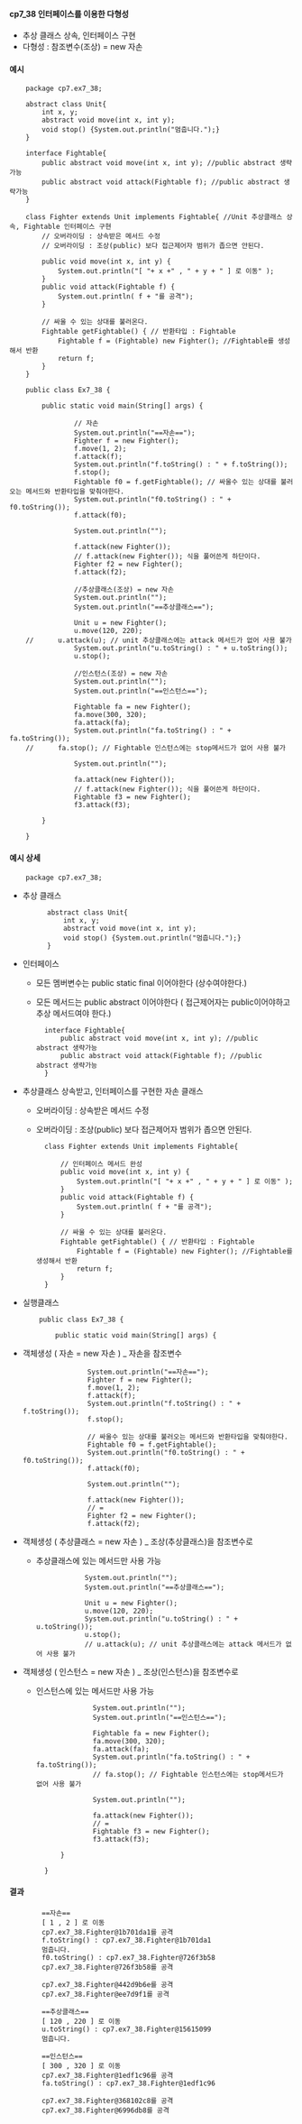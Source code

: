 #### cp7_38 인터페이스를 이용한 다형성

- 추상 클래스 상속, 인터페이스 구현
- 다형성 : 참조변수(조상) = new 자손

#### 예시

        package cp7.ex7_38;

        abstract class Unit{
            int x, y;
            abstract void move(int x, int y);
            void stop() {System.out.println("멈춥니다.");}
        }

        interface Fightable{
            public abstract void move(int x, int y); //public abstract 생략가능
            public abstract void attack(Fightable f); //public abstract 생략가능
        }

        class Fighter extends Unit implements Fightable{ //Unit 추상클래스 상속, Fightable 인터페이스 구현
            // 오버라이딩 : 상속받은 메서드 수정
            // 오버라이딩 : 조상(public) 보다 접근제어자 범위가 좁으면 안된다.

            public void move(int x, int y) {
                System.out.println("[ "+ x +" , " + y + " ] 로 이동" );
            }
            public void attack(Fightable f) {
                System.out.println( f + "를 공격");
            }

            // 싸울 수 있는 상대를 불러온다.
            Fightable getFightable() { // 반환타입 : Fightable
                Fightable f = (Fightable) new Fighter(); //Fightable를 생성해서 반환
                return f;
            }
        }

        public class Ex7_38 {

            public static void main(String[] args) {

                    // 자손
                    System.out.println("==자손==");
                    Fighter f = new Fighter();
                    f.move(1, 2);
                    f.attack(f);
                    System.out.println("f.toString() : " + f.toString());
                    f.stop();
                    Fightable f0 = f.getFightable(); // 싸울수 있는 상대를 불러오는 메서드와 반환타입을 맞춰야한다.
                    System.out.println("f0.toString() : " + f0.toString());
                    f.attack(f0);

                    System.out.println("");

                    f.attack(new Fighter());
                    // f.attack(new Fighter()); 식을 풀어쓴게 하단이다.
                    Fighter f2 = new Fighter();
                    f.attack(f2);

                    //추상클래스(조상) = new 자손
                    System.out.println("");
                    System.out.println("==추상클래스==");

                    Unit u = new Fighter();
                    u.move(120, 220);
        //	    u.attack(u); // unit 추상클래스에는 attack 메서드가 없어 사용 불가
                    System.out.println("u.toString() : " + u.toString());
                    u.stop();

                    //인스턴스(조상) = new 자손
                    System.out.println("");
                    System.out.println("==인스턴스==");

                    Fightable fa = new Fighter();
                    fa.move(300, 320);
                    fa.attack(fa);
                    System.out.println("fa.toString() : " + fa.toString());
        //	    fa.stop(); // Fightable 인스턴스에는 stop메서드가 없어 사용 불가

                    System.out.println("");

                    fa.attack(new Fighter());
                    // f.attack(new Fighter()); 식을 풀어쓴게 하단이다.
                    Fightable f3 = new Fighter();
                    f3.attack(f3);

            }

        }

#### 예시 상세

        package cp7.ex7_38;

- 추상 클래스

            abstract class Unit{
                int x, y;
                abstract void move(int x, int y);
                void stop() {System.out.println("멈춥니다.");}
            }

- 인터페이스

  - 모든 멤버변수는 public static final 이어야한다 (상수여야한다.)
  - 모든 메서드는 public abstract 이어야한다 ( 접근제어자는 public이어야하고 추상 메서드여야 한다.)

          interface Fightable{
              public abstract void move(int x, int y); //public abstract 생략가능
              public abstract void attack(Fightable f); //public abstract 생략가능
          }

- 추상클래스 상속받고, 인터페이스를 구현한 자손 클래스

  - 오버라이딩 : 상속받은 메서드 수정
  - 오버라이딩 : 조상(public) 보다 접근제어자 범위가 좁으면 안된다.

          class Fighter extends Unit implements Fightable{

              // 인터페이스 메서드 완성
              public void move(int x, int y) {
                  System.out.println("[ "+ x +" , " + y + " ] 로 이동" );
              }
              public void attack(Fightable f) {
                  System.out.println( f + "를 공격");
              }

              // 싸울 수 있는 상대를 불러온다.
              Fightable getFightable() { // 반환타입 : Fightable
                  Fightable f = (Fightable) new Fighter(); //Fightable를 생성해서 반환
                  return f;
              }
          }

- 실행클래스

          public class Ex7_38 {

              public static void main(String[] args) {

- 객체생성 ( 자손 = new 자손 ) \_ 자손을 참조변수

                      System.out.println("==자손==");
                      Fighter f = new Fighter();
                      f.move(1, 2);
                      f.attack(f);
                      System.out.println("f.toString() : " + f.toString());
                      f.stop();

                      // 싸울수 있는 상대를 불러오는 메서드와 반환타입을 맞춰야한다.
                      Fightable f0 = f.getFightable();
                      System.out.println("f0.toString() : " + f0.toString());
                      f.attack(f0);

                      System.out.println("");

                      f.attack(new Fighter());
                      // =
                      Fighter f2 = new Fighter();
                      f.attack(f2);

- 객체생성 ( 추상클래스 = new 자손 ) \_ 조상(추상클래스)을 참조변수로

  - 추상클래스에 있는 메서드만 사용 가능

                    System.out.println("");
                    System.out.println("==추상클래스==");

                    Unit u = new Fighter();
                    u.move(120, 220);
                    System.out.println("u.toString() : " + u.toString());
                    u.stop();
                    // u.attack(u); // unit 추상클래스에는 attack 메서드가 없어 사용 불가

- 객체생성 ( 인스턴스 = new 자손 ) \_ 조상(인스턴스)을 참조변수로

  - 인스턴스에 있는 메서드만 사용 가능

                      System.out.println("");
                      System.out.println("==인스턴스==");

                      Fightable fa = new Fighter();
                      fa.move(300, 320);
                      fa.attack(fa);
                      System.out.println("fa.toString() : " + fa.toString());
             		  // fa.stop(); // Fightable 인스턴스에는 stop메서드가 없어 사용 불가

                      System.out.println("");

                      fa.attack(new Fighter());
                      // =
                      Fightable f3 = new Fighter();
                      f3.attack(f3);

              }

          }

#### 결과

            ==자손==
            [ 1 , 2 ] 로 이동
            cp7.ex7_38.Fighter@1b701da1를 공격
            f.toString() : cp7.ex7_38.Fighter@1b701da1
            멈춥니다.
            f0.toString() : cp7.ex7_38.Fighter@726f3b58
            cp7.ex7_38.Fighter@726f3b58를 공격

            cp7.ex7_38.Fighter@442d9b6e를 공격
            cp7.ex7_38.Fighter@ee7d9f1를 공격

            ==추상클래스==
            [ 120 , 220 ] 로 이동
            u.toString() : cp7.ex7_38.Fighter@15615099
            멈춥니다.

            ==인스턴스==
            [ 300 , 320 ] 로 이동
            cp7.ex7_38.Fighter@1edf1c96를 공격
            fa.toString() : cp7.ex7_38.Fighter@1edf1c96

            cp7.ex7_38.Fighter@368102c8를 공격
            cp7.ex7_38.Fighter@6996db8를 공격
